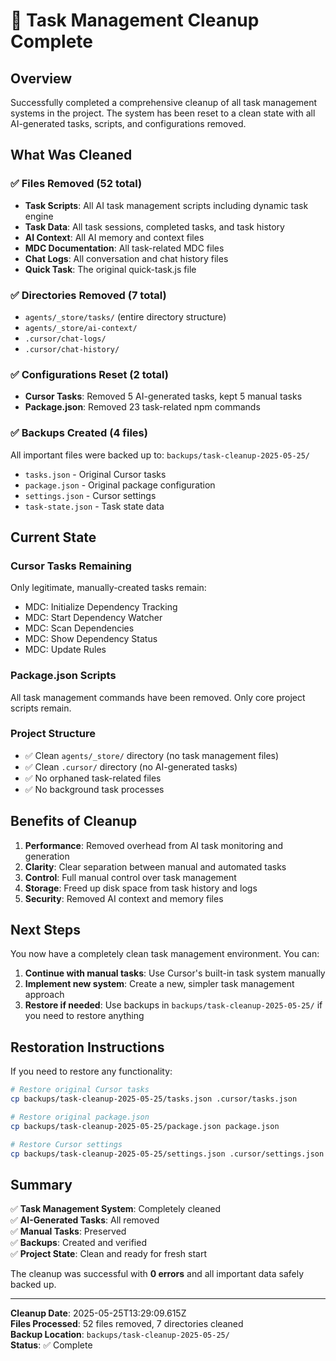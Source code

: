 # 🧹 Task Management Cleanup Complete

## Overview
Successfully completed a comprehensive cleanup of all task management systems in the project. The system has been reset to a clean state with all AI-generated tasks, scripts, and configurations removed.

## What Was Cleaned

### ✅ Files Removed (52 total)
- **Task Scripts**: All AI task management scripts including dynamic task engine
- **Task Data**: All task sessions, completed tasks, and task history
- **AI Context**: All AI memory and context files
- **MDC Documentation**: All task-related MDC files
- **Chat Logs**: All conversation and chat history files
- **Quick Task**: The original quick-task.js file

### ✅ Directories Removed (7 total)
- `agents/_store/tasks/` (entire directory structure)
- `agents/_store/ai-context/`
- `.cursor/chat-logs/`
- `.cursor/chat-history/`

### ✅ Configurations Reset (2 total)
- **Cursor Tasks**: Removed 5 AI-generated tasks, kept 5 manual tasks
- **Package.json**: Removed 23 task-related npm commands

### ✅ Backups Created (4 files)
All important files were backed up to: `backups/task-cleanup-2025-05-25/`
- `tasks.json` - Original Cursor tasks
- `package.json` - Original package configuration
- `settings.json` - Cursor settings
- `task-state.json` - Task state data

## Current State

### Cursor Tasks Remaining
Only legitimate, manually-created tasks remain:
- MDC: Initialize Dependency Tracking
- MDC: Start Dependency Watcher
- MDC: Scan Dependencies
- MDC: Show Dependency Status
- MDC: Update Rules

### Package.json Scripts
All task management commands have been removed. Only core project scripts remain.

### Project Structure
- ✅ Clean `agents/_store/` directory (no task management files)
- ✅ Clean `.cursor/` directory (no AI-generated tasks)
- ✅ No orphaned task-related files
- ✅ No background task processes

## Benefits of Cleanup

1. **Performance**: Removed overhead from AI task monitoring and generation
2. **Clarity**: Clear separation between manual and automated tasks
3. **Control**: Full manual control over task management
4. **Storage**: Freed up disk space from task history and logs
5. **Security**: Removed AI context and memory files

## Next Steps

You now have a completely clean task management environment. You can:

1. **Continue with manual tasks**: Use Cursor's built-in task system manually
2. **Implement new system**: Create a new, simpler task management approach
3. **Restore if needed**: Use backups in `backups/task-cleanup-2025-05-25/` if you need to restore anything

## Restoration Instructions

If you need to restore any functionality:

```bash
# Restore original Cursor tasks
cp backups/task-cleanup-2025-05-25/tasks.json .cursor/tasks.json

# Restore original package.json
cp backups/task-cleanup-2025-05-25/package.json package.json

# Restore Cursor settings
cp backups/task-cleanup-2025-05-25/settings.json .cursor/settings.json
```

## Summary

✅ **Task Management System**: Completely cleaned  
✅ **AI-Generated Tasks**: All removed  
✅ **Manual Tasks**: Preserved  
✅ **Backups**: Created and verified  
✅ **Project State**: Clean and ready for fresh start  

The cleanup was successful with **0 errors** and all important data safely backed up.

---

**Cleanup Date**: 2025-05-25T13:29:09.615Z  
**Files Processed**: 52 files removed, 7 directories cleaned  
**Backup Location**: `backups/task-cleanup-2025-05-25/`  
**Status**: ✅ Complete 